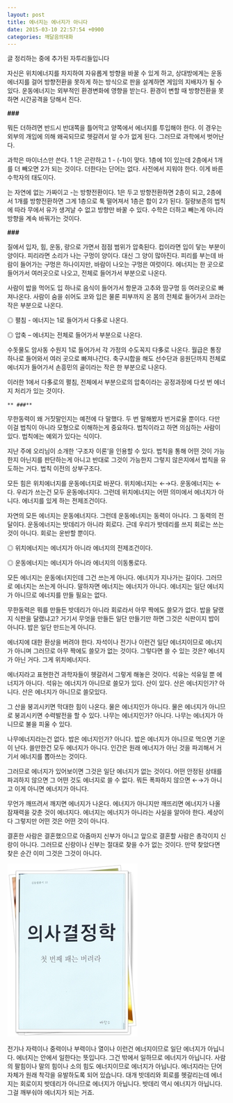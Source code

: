 ```yaml
---
layout: post
title: 에너지는 에너지가 아니다
date: 2015-03-10 22:57:54 +0900
categories: 깨달음의대화
---
```

글 정리하는 중에 추가된 자투리들입니다 

  


자신은 위치에너지를 차지하여 자유롭게 방향을 바꿀 수 있게 하고, 상대방에게는 운동에너지를 걸어 방향전환을 못하게 하는 방식으로 판을 설계하면 게임의 지배자가 될 수 있다. 운동에너지는 외부적인 환경변화에 영향을 받는다. 환경이 변할 때 방향전환을 못하면 시간공격을 당해서 진다. 

  


**\###** 

  


뭐든 더하려면 반드시 반대쪽을 틀어막고 양쪽에서 에너지를 투입해야 한다. 이 경우는 외부의 개입에 의해 왜곡되므로 헷갈려서 알 수가 없게 된다. 그러므로 과학에서 벗어난다. 

  


과학은 마이너스만 쓴다. 1 1은 곤란하고 1 - (-1)이 맞다. 1층에 1이 있는데 2층에서 1개를 더 빼오면 2가 되는 것이다. 더한다는 단어는 없다. 사전에서 지워야 한다. 이게 바른 수학자의 태도이다. 

  


는 자연에 없는 가짜이고 -는 방향전환이다. 1은 두고 방향전환하면 2층이 되고, 2층에서 1개를 방향전환하면 그게 1층으로 툭 떨어져서 1층은 합이 2가 된다. 질량보존의 법칙에 따라 무에서 유가 생겨날 수 없고 방향만 바꿀 수 있다. 수학은 더하고 빼는게 아니라 방향을 계속 바꿔가는 것이다. 

  


**###**

  


질에서 입자, 힘, 운동, 량으로 가면서 점점 범위가 압축된다. 컵이라면 입이 닿는 부분이 양이다. 피리라면 소리가 나는 구멍이 양이다. 대신 그 양이 많아진다. 피리를 부는데 바람이 들어가는 구멍은 하나이지만, 바람이 나오는 구멍은 여럿이다. 에너지는 한 곳으로 들어가서 여러곳으로 나오고, 전체로 들어가서 부분으로 나온다. 

  


사람이 밥을 먹어도 입 하나로 음식이 들어가서 항문과 고추와 땀구멍 등 여러곳으로 빠져나온다. 사람이 숨을 쉬어도 코와 입은 물론 피부까지 온 몸의 전체로 들어가서 코라는 작은 부분으로 나온다. 

  


◎ 펼침 - 에너지는 1로 들어가서 다多로 나온다.   
      
◎ 압축 – 에너지는 전체로 들어가서 부분으로 나온다. 

  


수돗물도 암사동 수원지 1로 들어가서 각 가정의 수도꼭지 다多로 나온다. 월급은 통장 하나로 들어와서 여러 곳으로 빠져나간다. 축구시합을 해도 선수단과 응원단까지 전체로 에너지가 들어가서 손흥민의 골이라는 작은 한 부분으로 나온다. 

  


이러한 1에서 다多로의 펼침, 전체에서 부분으로의 압축이라는 공정과정에 다섯 번 에너지 처리가 있는 것이다. 

  


 

    ** ###** 

  


무한동력이 왜 거짓말인지는 예전에 다 말했다. 두 번 말해봤자 번거로울 뿐이다. 다만 이걸 법칙이 아니라 모형으로 이해하는게 중요하다. 법칙이라고 하면 의심하는 사람이 있다. 법칙에는 예외가 있다는 식이다. 

  


지난 주에 오리님이 소개한 ‘구조자 이론’을 인용할 수 있다. 법칙을 통해 어떤 것이 가능한지 아닌지를 판단하는게 아니고 반대로 그것이 가능한지 그렇지 않은지에서 법칙을 유도하는 거다. 법칙 이전의 상부구조다. 

  


모든 힘은 위치에너지를 운동에너지로 바꾼다. 위치에너지는 ←→다. 운동에너지는 ←다. 우리가 쓰는건 모두 운동에너지다. 그런데 위치에너지는 어떤 의미에서 에너지가 아니다. 에너지를 있게 하는 전제조건이다. 

  


자연의 모든 에너지는 운동에너지다. 그런데 운동에너지는 동력이 아니다. 그 동력의 전달이다. 운동에너지는 밧데리가 아니라 회로다. 근데 우리가 밧데리를 쓰지 회로는 쓰는 것이 아니다. 회로는 운반할 뿐이다. 

  


◎ 위치에너지는 에너지가 아니라 에너지의 전제조건이다.  
      
◎ 운동에너지는 에너지가 아니라 에너지의 이동통로다. 

  


모든 에너지는 운동에너지인데 그건 쓰는게 아니다. 에너지가 지나가는 길이다. 그러므로 에너지는 쓰는게 아니다. 말하자면 에너지는 에너지가 아니다. 에너지는 일단 에너지가 아니므로 에너지를 만들 필요는 없다. 

  


무한동력은 뭐를 만들든 밧데리가 아니라 회로라서 아무 짝에도 쓸모가 없다. 밥을 달랬지 식판을 달랬냐고? 거기서 무엇을 만들든 일단 만들기만 하면 그것은 식판이지 밥이 아니다. 밥은 일단 만드는게 아니다. 

  


에너지에 대한 환상을 버려야 한다. 자석이나 전기나 이런건 일단 에너지이므로 에너지가 아니며 그러므로 아무 짝에도 쓸모가 없는 것이다. 그렇다면 쓸 수 있는 것은? 에너지가 아닌 거다. 그게 위치에너지다. 

  


에너지라고 표현한건 과학자들이 헷갈려서 그렇게 해놓은 것이다. 석유는 석유일 뿐 에너지가 아니다. 석유는 에너지가 아니므로 쓸모가 있다. 산이 있다. 산은 에너지인가? 아니다. 산은 에너지가 아니므로 쓸모있다. 

  


그 산을 붕괴시키면 막대한 힘이 나온다. 물은 에너지인가 아니다. 물은 에너지가 아니므로 붕괴시키면 수력발전을 할 수 있다. 나무는 에너지인가? 아니다. 나무는 에너지가 아니므로 불을 피울 수 있다. 

  


나무에너지라는건 없다. 밥은 에너지인가? 아니다. 밥은 에너지가 아니므로 먹으면 기운이 난다. 쓸만한건 모두 에너지가 아니다. 인간은 원래 에너지가 아닌 것을 파괴해서 거기서 에너지를 뽑아쓰는 것이다. 

  


그러므로 에너지가 있어보이면 그것은 일단 에너지가 없는 것이다. 어떤 안정된 상태를 파괴하지 않으면 그 어떤 것도 에너지로 쓸 수 없다. 뭐든 폭파하지 않으면 ←→가 아니고 이게 아니면 에너지가 아니다. 

  


무언가 깨뜨려서 깨지면 에너지가 나온다. 에너지가 아니지만 깨뜨리면 에너지가 나올 잠재력을 갖춘 것이 에너지다. 에너지는 에너지가 아니라는 사실을 알아야 한다. 세상이 다 그렇지만 어떤 것은 어떤 것이 아니다.

  


결혼한 사람은 결혼했으므로 아줌마지 신부가 아니고 앞으로 결혼할 사람은 총각이지 신랑이 아니다. 그러므로 신랑이나 신부는 절대로 찾을 수가 없는 것이다. 만약 찾았다면 찾은 순간 이미 그것은 그것이 아니다.

  



 <img src="files/attach/images/198/188/572/111.JPG" alt="111.JPG" width="300" height="397" /> 

  


전기나 자력이나 중력이나 부력이나 열이나 이런건 에너지이므로 일단 에너지가 아닙니다. 에너지는 안에서 일한다는 뜻입니다. 그건 밖에서 일하므로 에너지가 아닙니다. 사람의 팔힘이나 말의 힘이나 소의 힘도 에너지이므로 에너지가 아닙니다. 에너지라는 단어 자체가 원래 착각을 유발하도록 되어 있습니다. 대개 밧데리와 회로를 헷갈리는데 에너지는 회로이지 밧데리가 아니므로 에너지가 아닙니다. 밧데리 역시 에너지가 아닙니다. 그걸 깨부숴야 에너지가 되는 거죠.